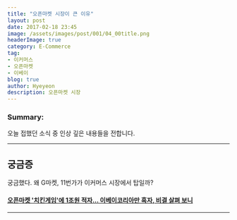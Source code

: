 ```yaml
---
title: "오픈마켓 시장이 큰 이유"
layout: post
date: 2017-02-18 23:45
image: /assets/images/post/001/04_00title.png
headerImage: true
category: E-Commerce
tag:
- 이커머스
- 오픈마켓
- 이베이
blog: true
author: Hyeyeon
description: 오픈마켓 시장
---
```


### Summary:

오늘 접했던 소식 중 인상 깊은 내용들을 전합니다.

---

## 궁금증

궁금했다. 왜 G마켓, 11번가가 이커머스 시장에서 탑일까? 

#### [오픈마켓 '치킨게임'에 1조원 적자… 이베이코리아만 흑자, 비결 살펴 보니](http://www.g-enews.com/ko-kr/news/article/news_all/201702161738102752439_1/article.html)


---
